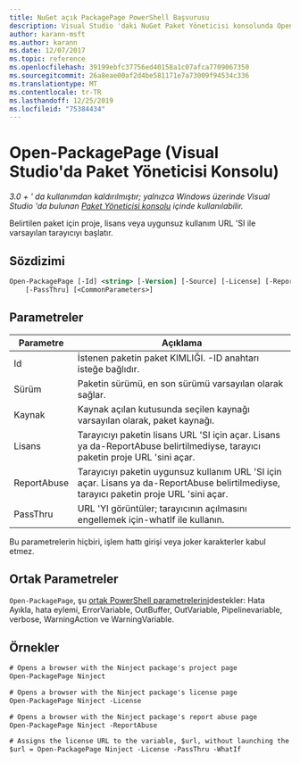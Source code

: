 ```yaml
---
title: NuGet açık PackagePage PowerShell Başvurusu
description: Visual Studio 'daki NuGet Paket Yöneticisi konsolunda Open-PackagePage PowerShell komutu için başvuru.
author: karann-msft
ms.author: karann
ms.date: 12/07/2017
ms.topic: reference
ms.openlocfilehash: 39199ebfc37756ed40158a1c07afca7709067350
ms.sourcegitcommit: 26a8eae00af2d4be581171e7a73009f94534c336
ms.translationtype: MT
ms.contentlocale: tr-TR
ms.lasthandoff: 12/25/2019
ms.locfileid: "75384434"
---
```

# <a name="open-packagepage-package-manager-console-in-visual-studio"></a>Open-PackagePage (Visual Studio'da Paket Yöneticisi Konsolu)

*3.0 + ' da kullanımdan kaldırılmıştır; yalnızca Windows üzerinde Visual Studio 'da bulunan [Paket Yöneticisi konsolu](../../consume-packages/install-use-packages-powershell.md) içinde kullanılabilir.*

Belirtilen paket için proje, lisans veya uygunsuz kullanım URL 'SI ile varsayılan tarayıcıyı başlatır.

## <a name="syntax"></a>Sözdizimi

```ps
Open-PackagePage [-Id] <string> [-Version] [-Source] [-License] [-ReportAbuse]
    [-PassThru] [<CommonParameters>]
```

## <a name="parameters"></a>Parametreler

| Parametre | Açıklama |
| --- | --- |
| Id | İstenen paketin paket KIMLIĞI. -ID anahtarı isteğe bağlıdır. |
| Sürüm | Paketin sürümü, en son sürümü varsayılan olarak sağlar. |
| Kaynak | Kaynak açılan kutusunda seçilen kaynağı varsayılan olarak, paket kaynağı. |
| Lisans | Tarayıcıyı paketin lisans URL 'SI için açar. Lisans ya da-ReportAbuse belirtilmediyse, tarayıcı paketin proje URL 'sini açar. |
| ReportAbuse | Tarayıcıyı paketin uygunsuz kullanım URL 'SI için açar. Lisans ya da-ReportAbuse belirtilmediyse, tarayıcı paketin proje URL 'sini açar. |
| PassThru | URL 'YI görüntüler; tarayıcının açılmasını engellemek için-whatIf ile kullanın. |

Bu parametrelerin hiçbiri, işlem hattı girişi veya joker karakterler kabul etmez.

## <a name="common-parameters"></a>Ortak Parametreler

`Open-PackagePage`, şu [ortak PowerShell parametrelerini](https://go.microsoft.com/fwlink/?LinkID=113216)destekler: Hata Ayıkla, hata eylemi, ErrorVariable, OutBuffer, OutVariable, Pipelinevariable, verbose, WarningAction ve WarningVariable.

## <a name="examples"></a>Örnekler

```ps
# Opens a browser with the Ninject package's project page
Open-PackagePage Ninject

# Opens a browser with the Ninject package's license page
Open-PackagePage Ninject -License

# Opens a browser with the Ninject package's report abuse page  
Open-PackagePage Ninject -ReportAbuse

# Assigns the license URL to the variable, $url, without launching the browser
$url = Open-PackagePage Ninject -License -PassThru -WhatIf
```